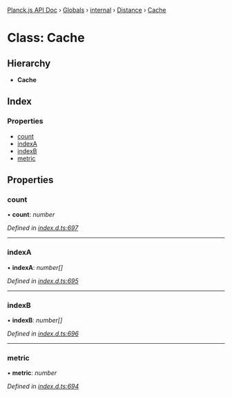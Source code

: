 [Planck.js API Doc](../README.md) › [Globals](../globals.md) › [internal](../modules/internal.md) › [Distance](../modules/internal.distance.md) › [Cache](internal.distance.cache.md)

# Class: Cache

## Hierarchy

* **Cache**

## Index

### Properties

* [count](internal.distance.cache.md#count)
* [indexA](internal.distance.cache.md#indexa)
* [indexB](internal.distance.cache.md#indexb)
* [metric](internal.distance.cache.md#metric)

## Properties

###  count

• **count**: *number*

*Defined in [index.d.ts:697](https://github.com/shakiba/planck.js/blob/b7f66f1/lib/index.d.ts#L697)*

___

###  indexA

• **indexA**: *number[]*

*Defined in [index.d.ts:695](https://github.com/shakiba/planck.js/blob/b7f66f1/lib/index.d.ts#L695)*

___

###  indexB

• **indexB**: *number[]*

*Defined in [index.d.ts:696](https://github.com/shakiba/planck.js/blob/b7f66f1/lib/index.d.ts#L696)*

___

###  metric

• **metric**: *number*

*Defined in [index.d.ts:694](https://github.com/shakiba/planck.js/blob/b7f66f1/lib/index.d.ts#L694)*
